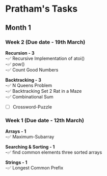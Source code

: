 # Pratham's Tasks

## Month 1

### Week 2 (Due date - 19th March)

**Recursion - 3**  
 -✅ Recursive Implementation of atoi()  
 -✅ pow()  
 -✅ Count Good Numbers

**Backtracking - 3**  
 -✅ N Queens Problem  
 -✅ Backtracking Set 2 Rat in a Maze  
 -✅ Combinational Sum  
 -[ ] Crossword-Puzzle

### Week 1 (Due date - 12th March)

**Arrays - 1**  
 -✅ Maximum-Subarray

**Searching & Sorting - 1**  
 -✅ find common elements three sorted arrays

**Strings - 1**  
 -✅ Longest Common Prefix
